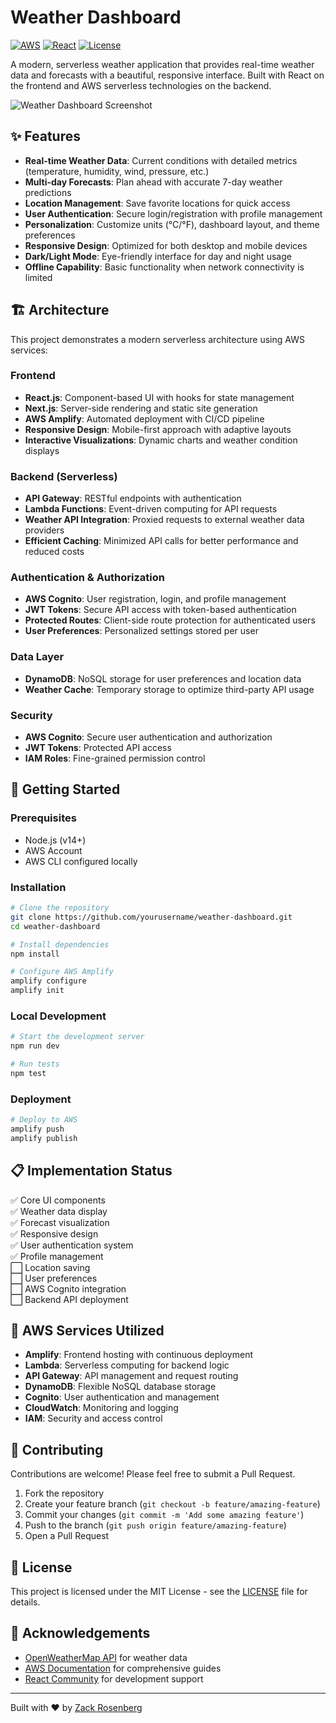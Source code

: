 # Weather Dashboard

[![AWS](https://img.shields.io/badge/AWS-Serverless-orange)](https://aws.amazon.com/serverless/)
[![React](https://img.shields.io/badge/React-Frontend-blue)](https://reactjs.org/)
[![License](https://img.shields.io/badge/License-MIT-green)](LICENSE)

A modern, serverless weather application that provides real-time weather data and forecasts with a beautiful, responsive interface. Built with React on the frontend and AWS serverless technologies on the backend.

![Weather Dashboard Screenshot](docs/images/dashboard-preview.png)

## ✨ Features

- **Real-time Weather Data**: Current conditions with detailed metrics (temperature, humidity, wind, pressure, etc.)
- **Multi-day Forecasts**: Plan ahead with accurate 7-day weather predictions
- **Location Management**: Save favorite locations for quick access
- **User Authentication**: Secure login/registration with profile management
- **Personalization**: Customize units (°C/°F), dashboard layout, and theme preferences
- **Responsive Design**: Optimized for both desktop and mobile devices
- **Dark/Light Mode**: Eye-friendly interface for day and night usage
- **Offline Capability**: Basic functionality when network connectivity is limited

## 🏗️ Architecture

This project demonstrates a modern serverless architecture using AWS services:

### Frontend

- **React.js**: Component-based UI with hooks for state management
- **Next.js**: Server-side rendering and static site generation
- **AWS Amplify**: Automated deployment with CI/CD pipeline
- **Responsive Design**: Mobile-first approach with adaptive layouts
- **Interactive Visualizations**: Dynamic charts and weather condition displays

### Backend (Serverless)

- **API Gateway**: RESTful endpoints with authentication
- **Lambda Functions**: Event-driven computing for API requests
- **Weather API Integration**: Proxied requests to external weather data providers
- **Efficient Caching**: Minimized API calls for better performance and reduced costs

### Authentication & Authorization

- **AWS Cognito**: User registration, login, and profile management
- **JWT Tokens**: Secure API access with token-based authentication
- **Protected Routes**: Client-side route protection for authenticated users
- **User Preferences**: Personalized settings stored per user

### Data Layer

- **DynamoDB**: NoSQL storage for user preferences and location data
- **Weather Cache**: Temporary storage to optimize third-party API usage

### Security

- **AWS Cognito**: Secure user authentication and authorization
- **JWT Tokens**: Protected API access
- **IAM Roles**: Fine-grained permission control

## 🚀 Getting Started

### Prerequisites

- Node.js (v14+)
- AWS Account
- AWS CLI configured locally

### Installation

```bash
# Clone the repository
git clone https://github.com/yourusername/weather-dashboard.git
cd weather-dashboard

# Install dependencies
npm install

# Configure AWS Amplify
amplify configure
amplify init
```

### Local Development

```bash
# Start the development server
npm run dev

# Run tests
npm test
```

### Deployment

```bash
# Deploy to AWS
amplify push
amplify publish
```

## 📋 Implementation Status

✅ Core UI components  
✅ Weather data display  
✅ Forecast visualization  
✅ Responsive design  
✅ User authentication system  
✅ Profile management  
⬜ Location saving  
⬜ User preferences  
⬜ AWS Cognito integration  
⬜ Backend API deployment

## 🔧 AWS Services Utilized

- **Amplify**: Frontend hosting with continuous deployment
- **Lambda**: Serverless computing for backend logic
- **API Gateway**: API management and request routing
- **DynamoDB**: Flexible NoSQL database storage
- **Cognito**: User authentication and management
- **CloudWatch**: Monitoring and logging
- **IAM**: Security and access control

## 🤝 Contributing

Contributions are welcome! Please feel free to submit a Pull Request.

1. Fork the repository
2. Create your feature branch (`git checkout -b feature/amazing-feature`)
3. Commit your changes (`git commit -m 'Add some amazing feature'`)
4. Push to the branch (`git push origin feature/amazing-feature`)
5. Open a Pull Request

## 📝 License

This project is licensed under the MIT License - see the [LICENSE](LICENSE) file for details.

## 🙏 Acknowledgements

- [OpenWeatherMap API](https://openweathermap.org/api) for weather data
- [AWS Documentation](https://docs.aws.amazon.com/) for comprehensive guides
- [React Community](https://reactjs.org/community/support.html) for development support

---

Built with ❤️ by [Zack Rosenberg](https://github.com/zacharyrosenberg)
